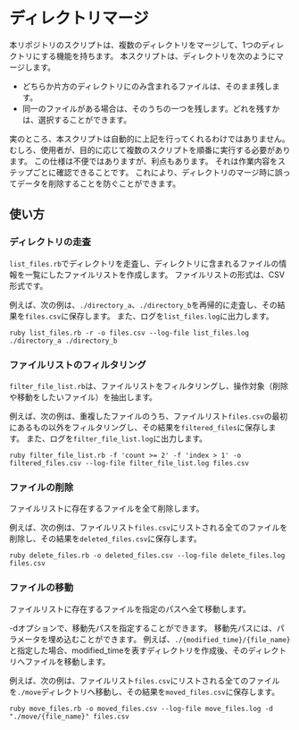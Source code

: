 # ディレクトリマージ
本リポジトリのスクリプトは、複数のディレクトリをマージして、1つのディレクトリにする機能を持ちます。
本スクリプトは、ディレクトリを次のようにマージします。
- どちらか片方のディレクトリにのみ含まれるファイルは、そのまま残します。
- 同一のファイルがある場合は、そのうちの一つを残します。どれを残すかは、選択することができます。

実のところ、本スクリプトは自動的に上記を行ってくれるわけではありません。
むしろ、使用者が、目的に応じて複数のスクリプトを順番に実行する必要があります。
この仕様は不便ではありますが、利点もあります。
それは作業内容をステップごとに確認できることです。
これにより、ディレクトリのマージ時に誤ってデータを削除することを防ぐことができます。

## 使い方
### ディレクトリの走査
`list_files.rb`でディレクトリを走査し、ディレクトリに含まれるファイルの情報を一覧にしたファイルリストを作成します。
ファイルリストの形式は、CSV形式です。

例えば、次の例は、`./directory_a`、`./directory_b`を再帰的に走査し、その結果を`files.csv`に保存します。
また、ログを`list_files.log`に出力します。
```
ruby list_files.rb -r -o files.csv --log-file list_files.log ./directory_a ./directory_b
```

### ファイルリストのフィルタリング
`filter_file_list.rb`は、ファイルリストをフィルタリングし、操作対象（削除や移動をしたいファイル）を抽出します。

例えば、次の例は、重複したファイルのうち、ファイルリスト`files.csv`の最初にあるもの以外をフィルタリングし、その結果を`filtered_files`に保存します。
また、ログを`filter_file_list.log`に出力します。
```
ruby filter_file_list.rb -f 'count >= 2' -f 'index > 1' -o filtered_files.csv --log-file filter_file_list.log files.csv
```

### ファイルの削除
ファイルリストに存在するファイルを全て削除します。

例えば、次の例は、ファイルリスト`files.csv`にリストされる全てのファイルを削除し、その結果を`deleted_files.csv`に保存します。
```
ruby delete_files.rb -o deleted_files.csv --log-file delete_files.log files.csv
```

### ファイルの移動
ファイルリストに存在するファイルを指定のパスへ全て移動します。

-dオプションで、移動先パスを指定することができます。
移動先パスには、パラメータを埋め込むことができます。
例えば、`./{modified_time}/{file_name}`と指定した場合、modified_timeを表すディレクトリを作成後、そのディレクトリへファイルを移動します。

例えば、次の例は、ファイルリスト`files.csv`にリストされる全てのファイルを`./move`ディレクトリへ移動し、その結果を`moved_files.csv`に保存します。
```
ruby move_files.rb -o moved_files.csv --log-file move_files.log -d "./move/{file_name}" files.csv
```
